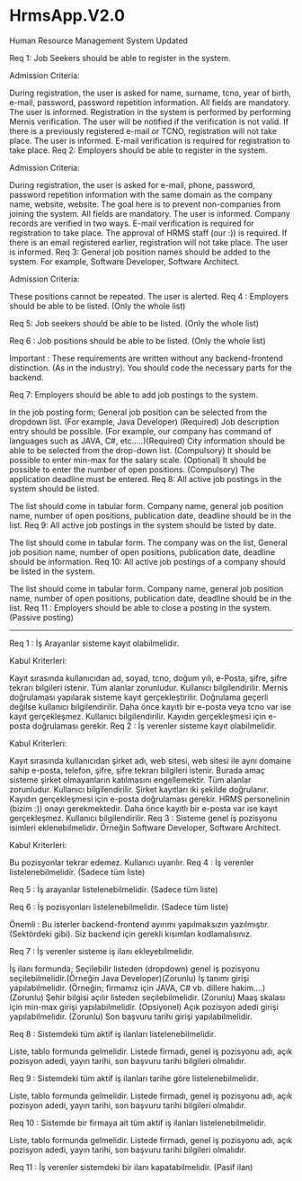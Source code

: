 # HrmsApp.V2.0
 Human Resource Management System Updated

Req 1: Job Seekers should be able to register in the system.

Admission Criteria:

During registration, the user is asked for name, surname, tcno, year of birth, e-mail, password, password repetition information.
All fields are mandatory. The user is informed.
Registration in the system is performed by performing Mernis verification.
The user will be notified if the verification is not valid.
If there is a previously registered e-mail or TCNO, registration will not take place. The user is informed.
E-mail verification is required for registration to take place.
Req 2: Employers should be able to register in the system.

Admission Criteria:

During registration, the user is asked for e-mail, phone, password, password repetition information with the same domain as the company name, website, website. The goal here is to prevent non-companies from joining the system.
All fields are mandatory. The user is informed.
Company records are verified in two ways. E-mail verification is required for registration to take place. The approval of HRMS staff (our :)) is required.
If there is an email registered earlier, registration will not take place. The user is informed.
Req 3: General job position names should be added to the system. For example, Software Developer, Software Architect.

Admission Criteria:

These positions cannot be repeated. The user is alerted.
Req 4 : Employers should be able to be listed. (Only the whole list)

Req 5: Job seekers should be able to be listed. (Only the whole list)

Req 6 : Job positions should be able to be listed. (Only the whole list)

Important : These requirements are written without any backend-frontend distinction. (As in the industry). You should code the necessary parts for the backend.

Req 7: Employers should be able to add job postings to the system.

In the job posting form;
General job position can be selected from the dropdown list. (For example, Java Developer) (Required)
Job description entry should be possible. (For example, our company has command of languages ​​such as JAVA, C#, etc.....)(Required)
City information should be able to be selected from the drop-down list. (Compulsory)
It should be possible to enter min-max for the salary scale. (Optional)
It should be possible to enter the number of open positions. (Compulsory)
The application deadline must be entered.
Req 8: All active job postings in the system should be listed.

The list should come in tabular form.
Company name, general job position name, number of open positions, publication date, deadline should be in the list.
Req 9: All active job postings in the system should be listed by date.

The list should come in tabular form.
The company was on the list,
General job position name, number of open positions, publication date, deadline should be information.
Req 10: All active job postings of a company should be listed in the system.

The list should come in tabular form.
Company name, general job position name, number of open positions, publication date, deadline should be in the list.
Req 11 : Employers should be able to close a posting in the system. (Passive posting)



**********************************************************************************************************************************************************************************************************************************

Req 1 : İş Arayanlar sisteme kayıt olabilmelidir.

Kabul Kriterleri:

Kayıt sırasında kullanıcıdan ad, soyad, tcno, doğum yılı, e-Posta, şifre, şifre tekrarı bilgileri istenir.
Tüm alanlar zorunludur. Kullanıcı bilgilendirilir.
Mernis doğrulaması yapılarak sisteme kayıt gerçekleştirilir.
Doğrulama geçerli değilse kullanıcı bilgilendirilir.
Daha önce kayıtlı bir e-posta veya tcno var ise kayıt gerçekleşmez. Kullanıcı bilgilendirilir.
Kayıdın gerçekleşmesi için e-posta doğrulaması gerekir.
Req 2 : İş verenler sisteme kayıt olabilmelidir.

Kabul Kriterleri:

Kayıt sırasında kullanıcıdan şirket adı, web sitesi, web sitesi ile aynı domaine sahip e-posta, telefon, şifre, şifre tekrarı bilgileri istenir. Burada amaç sisteme şirket olmayanların katılmasını engellemektir.
Tüm alanlar zorunludur. Kullanıcı bilgilendirilir.
Şirket kayıtları iki şekilde doğrulanır. Kayıdın gerçekleşmesi için e-posta doğrulaması gerekir. HRMS personelinin (bizim :)) onayı gerekmektedir.
Daha önce kayıtlı bir e-posta var ise kayıt gerçekleşmez. Kullanıcı bilgilendirilir.
Req 3 : Sisteme genel iş pozisyonu isimleri eklenebilmelidir. Örneğin Software Developer, Software Architect.

Kabul Kriterleri:

Bu pozisyonlar tekrar edemez. Kullanıcı uyarılır.
Req 4 : İş verenler listelenebilmelidir. (Sadece tüm liste)

Req 5 : İş arayanlar listelenebilmelidir. (Sadece tüm liste)

Req 6 : İş pozisyonları listelenebilmelidir. (Sadece tüm liste)

Önemli : Bu isterler backend-frontend ayırımı yapılmaksızın yazılmıştır. (Sektördeki gibi). Siz backend için gerekli kısımları kodlamalısınız.

Req 7 : İş verenler sisteme iş ilanı ekleyebilmelidir.

İş ilanı formunda;
Seçilebilir listeden (dropdown) genel iş pozisyonu seçilebilmelidir.(Örneğin Java Developer)(Zorunlu)
İş tanımı girişi yapılabilmelidir. (Örneğin; firmamız için JAVA, C# vb. dillere hakim....)(Zorunlu)
Şehir bilgisi açılır listeden seçilebilmelidir. (Zorunlu)
Maaş skalası için min-max girişi yapılabilmelidir. (Opsiyonel)
Açık pozisyon adedi girişi yapılabilmelidir. (Zorunlu)
Son başvuru tarihi girişi yapılabilmelidir.

Req 8 : Sistemdeki tüm aktif iş ilanları listelenebilmelidir.

Liste, tablo formunda gelmelidir.
Listede firmadı, genel iş pozisyonu adı, açık pozisyon adedi, yayın tarihi, son başvuru tarihi bilgileri olmalıdır.

Req 9 : Sistemdeki tüm aktif iş ilanları tarihe göre listelenebilmelidir.

Liste, tablo formunda gelmelidir.
Listede firmadı, genel iş pozisyonu adı, açık pozisyon adedi, yayın tarihi, son başvuru tarihi bilgileri olmalıdır.

Req 10 : Sistemde bir firmaya ait tüm aktif iş ilanları listelenebilmelidir.

Liste, tablo formunda gelmelidir.
Listede firmadı, genel iş pozisyonu adı, açık pozisyon adedi, yayın tarihi, son başvuru tarihi bilgileri olmalıdır.

Req 11 : İş verenler sistemdeki bir ilanı kapatabilmelidir. (Pasif ilan)



